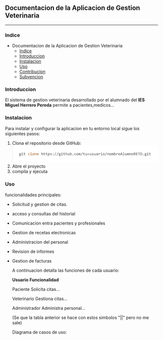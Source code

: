 ## Documentacion de la Aplicacion de Gestion Veterinaria
---
### Indice
- Documentacion de la Aplicacion de Gestion Veterinaria
    - [Indice](#indice)
    - [Introduccion](#introduccion)
    - [Instalacion](#instalacion)
    - [Uso](#uso)
    - [Contribucion](#contribucion)
    - [Subvencion](#subvencion)

### Introduccion
El sistema de gestion veterinaria desarrollado por el alumnado del **IES Miguel Herrero Pereda** permite a pacientes,medicos...

### Instalacion 

Para instalar y configurar la aplicacion en tu entorno local sigue los siguientes pasos:
  1. Clona el repositorio desde GitHub:
     ![foto](Fotos/gitClone.png)
2. Abre el proyecto
3. compila y ejecuta

### Uso

funcionalidades principales:

- Solicitud y gestion de citas.
- acceso y consultas del historial
- Comunicacion entra pacientes y profesionales
- Gestion de recetas electronicas
- Administracion del personal
- Revision de informes
- Gestion de facturas

  A continuacion detalla las funciones de cada usuario:

  **Usuario**    **Funcionalidad**
  
  Paciente         Solicita citas...
  
  Veterinario      Gestiona citas...
  
  Administrador    Administra personal...

  (Se que la tabla anterior se hace con estos simbolos "||" pero no me sale)

  Diagrama de casos de uso:

  ![]()

